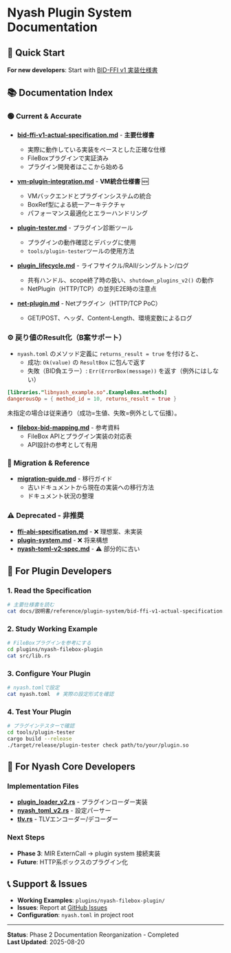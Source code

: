 # Nyash Plugin System Documentation

## 🎯 Quick Start

**For new developers**: Start with [BID-FFI v1 実装仕様書](./bid-ffi-v1-actual-specification.md)

## 📚 Documentation Index

### 🟢 **Current & Accurate**
- **[bid-ffi-v1-actual-specification.md](./bid-ffi-v1-actual-specification.md)** - **主要仕様書**
  - 実際に動作している実装をベースとした正確な仕様
  - FileBoxプラグインで実証済み
  - プラグイン開発者はここから始める

- **[vm-plugin-integration.md](./vm-plugin-integration.md)** - **VM統合仕様書** 🆕
  - VMバックエンドとプラグインシステムの統合
  - BoxRef型による統一アーキテクチャ
  - パフォーマンス最適化とエラーハンドリング

- **[plugin-tester.md](./plugin-tester.md)** - プラグイン診断ツール
  - プラグインの動作確認とデバッグに使用
  - `tools/plugin-tester`ツールの使用方法

- **[plugin_lifecycle.md](./plugin_lifecycle.md)** - ライフサイクル/RAII/シングルトン/ログ
  - 共有ハンドル、scope終了時の扱い、`shutdown_plugins_v2()` の動作
  - NetPlugin（HTTP/TCP）の並列E2E時の注意点

- **[net-plugin.md](./net-plugin.md)** - Netプラグイン（HTTP/TCP PoC）
  - GET/POST、ヘッダ、Content-Length、環境変数によるログ

### ⚙️ 戻り値のResult化（B案サポート）
- `nyash.toml` のメソッド定義に `returns_result = true` を付けると、
  - 成功: `Ok(value)` の `ResultBox` に包んで返す
  - 失敗（BID負エラー）: `Err(ErrorBox(message))` を返す（例外にはしない）

```toml
[libraries."libnyash_example.so".ExampleBox.methods]
dangerousOp = { method_id = 10, returns_result = true }
```

未指定の場合は従来通り（成功=生値、失敗=例外として伝播）。

- **[filebox-bid-mapping.md](./filebox-bid-mapping.md)** - 参考資料
  - FileBox APIとプラグイン実装の対応表
  - API設計の参考として有用

### 🔄 **Migration & Reference**
- **[migration-guide.md](./migration-guide.md)** - 移行ガイド
  - 古いドキュメントから現在の実装への移行方法
  - ドキュメント状況の整理

### ⚠️ **Deprecated - 非推奨**
- **[ffi-abi-specification.md](./ffi-abi-specification.md)** - ❌ 理想案、未実装
- **[plugin-system.md](./plugin-system.md)** - ❌ 将来構想
- **[nyash-toml-v2-spec.md](./nyash-toml-v2-spec.md)** - ⚠️ 部分的に古い

## 🚀 For Plugin Developers

### 1. **Read the Specification**
```bash
# 主要仕様書を読む
cat docs/説明書/reference/plugin-system/bid-ffi-v1-actual-specification.md
```

### 2. **Study Working Example**
```bash
# FileBoxプラグインを参考にする
cd plugins/nyash-filebox-plugin
cat src/lib.rs
```

### 3. **Configure Your Plugin**
```bash
# nyash.tomlで設定
cat nyash.toml  # 実際の設定形式を確認
```

### 4. **Test Your Plugin**
```bash
# プラグインテスターで確認
cd tools/plugin-tester
cargo build --release
./target/release/plugin-tester check path/to/your/plugin.so
```

## 🔧 For Nyash Core Developers

### Implementation Files
- **[plugin_loader_v2.rs](../../../../src/runtime/plugin_loader_v2.rs)** - プラグインローダー実装
- **[nyash_toml_v2.rs](../../../../src/config/nyash_toml_v2.rs)** - 設定パーサー
- **[tlv.rs](../../../../src/bid/tlv.rs)** - TLVエンコーダー/デコーダー

### Next Steps
- **Phase 3**: MIR ExternCall → plugin system 接続実装
- **Future**: HTTP系ボックスのプラグイン化

## 📞 Support & Issues

- **Working Examples**: `plugins/nyash-filebox-plugin/`
- **Issues**: Report at [GitHub Issues](https://github.com/moe-charm/nyash/issues)
- **Configuration**: `nyash.toml` in project root

---

**Status**: Phase 2 Documentation Reorganization - Completed  
**Last Updated**: 2025-08-20
